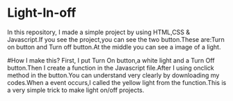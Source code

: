 # Light-In-off
In this repository, I made a simple project by using HTML,CSS & Javascript.If you see the project,you can see the two button.These are:Turn on button and Turn off button.At the middle you can see a image of a light.




#How I make this?
First, I put Turn On button,a white light and a Turn Off button.Then I create a function in the Javascript file.After I using onclick method in the button.You can understand very clearly by downloading my codes.When a event occurs,I called the yellow light from the function.This is a very simple trick to make light on/off projects.


